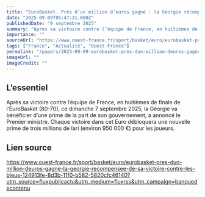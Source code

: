 ```yaml
---
title: "EuroBasket. Près d’un million d’euros gagné : la Géorgie récompensée de sa victoire contre les Bleus"
date: "2025-09-09T05:47:31.000Z"
publishedDate: "9 septembre 2025"
summary: "Après sa victoire contre l’équipe de France, en huitièmes de finale de l’EuroBasket (80-70), ce dimanche 7 septembre 2025, la Géorgie va bénéficier d’une prime de la part de son gouvernement, a annoncé le Premier ministre. Chaque victoire dans cet Euro débloquera une nouvelle prime de trois millions de Iari (environ 950 000 €) pour les joueurs."
importance: ""
sourceUrl: "https://www.ouest-france.fr/sport/basket/euro/eurobasket-pres-dun-million-deuros-gagne-la-georgie-recompensee-de-sa-victoire-contre-les-bleus-124913fe-8d3b-11f0-b582-5820cfc46140?utm_source=fluxpublicactu&utm_medium=fluxrss&utm_campaign=banquedecontenu"
tags: ["France", "Actualité", "Ouest-France"]
permalink: "/papers/2025-09-09-eurobasket-pres-dun-million-deuros-gagne-la-georgie-recompensee-de-sa-victoire-contre-les-bleus"
imageUrl: ""
imageCredit: ""
---
```


## L’essentiel

Après sa victoire contre l’équipe de France, en huitièmes de finale de l’EuroBasket (80-70), ce dimanche 7 septembre 2025, la Géorgie va bénéficier d’une prime de la part de son gouvernement, a annoncé le Premier ministre. Chaque victoire dans cet Euro débloquera une nouvelle prime de trois millions de Iari (environ 950 000 €) pour les joueurs.

## Lien source

https://www.ouest-france.fr/sport/basket/euro/eurobasket-pres-dun-million-deuros-gagne-la-georgie-recompensee-de-sa-victoire-contre-les-bleus-124913fe-8d3b-11f0-b582-5820cfc46140?utm_source=fluxpublicactu&utm_medium=fluxrss&utm_campaign=banquedecontenu
